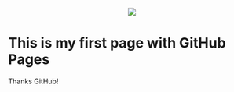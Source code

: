 <html>
<p align="center"><img src="https://upload.wikimedia.org/wikipedia/commons/thumb/2/2f/MIT-modern-logo.jpg/260px-MIT-modern-logo.jpg"></p>
<h1> This is my first page with GitHub Pages </h1>
<p>Thanks GitHub!</p>
</html>
